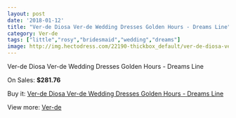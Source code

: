 ```yaml
---
layout: post
date: '2018-01-12'
title: "Ver-de Diosa Ver-de Wedding Dresses Golden Hours - Dreams Line"
category: Ver-de
tags: ["little","rosy","bridesmaid","wedding","dreams"]
image: http://img.hectodress.com/22190-thickbox_default/ver-de-diosa-ver-de-wedding-dresses-golden-hours-dreams-line.jpg
---
```

Ver-de Diosa Ver-de Wedding Dresses Golden Hours - Dreams Line

On Sales: **$281.76**
<a href="https://www.hectodress.com/ver-de/10287-ver-de-diosa-ver-de-wedding-dresses-golden-hours-dreams-line.html"><amp-img layout="responsive" width="600" height="600" src="//img.hectodress.com/22190-thickbox_default/ver-de-diosa-ver-de-wedding-dresses-golden-hours-dreams-line.jpg" alt="Ver-de Diosa Ver-de Wedding Dresses Golden Hours - Dreams Line 0" /></a>

Buy it: [Ver-de Diosa Ver-de Wedding Dresses Golden Hours - Dreams Line](https://www.hectodress.com/ver-de/10287-ver-de-diosa-ver-de-wedding-dresses-golden-hours-dreams-line.html "Ver-de Diosa Ver-de Wedding Dresses Golden Hours - Dreams Line")

View more: [Ver-de](https://www.hectodress.com/168-ver-de "Ver-de")